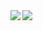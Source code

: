 <a href="">
  <img align="left" src="https://github-readme-stats.vercel.app/api?username=tsaglam&count_private=true&show_icons=true&theme=vue&hide_rank=true&line_height=29" />
</a>
<a href="">
  <img align="left" src="https://github-readme-stats.vercel.app/api/top-langs/?username=tsaglam&theme=vue&hide_title=true&show_icons=true&langs_count=10&hide=c,makefile,python,shell&line_height=29" />
</a>
